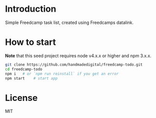# Introduction

Simple Freedcamp task list, created using Freedcamps datalink.

# How to start

**Note** that this seed project requires node v4.x.x or higher and npm 3.x.x.

```bash
git clone https://github.com/handmadedigital/freedcamp-todo.git
cd freedcamp-todo
npm i   # or `npm run reinstall` if you get an error
npm start    # start app
```

# License

MIT
